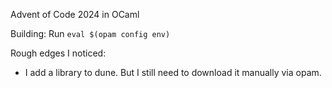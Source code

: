 Advent of Code 2024 in OCaml

Building:
Run `eval $(opam config env)`

Rough edges I noticed:
- I add a library to dune. But I still need to download it manually via opam.